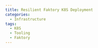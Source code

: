 ```yaml
---
title: Resilient Faktory K8S Deployment
categories:
  - Infrastructure
tags:
  - K8S
  - Tooling
  - Faktory
---
```

